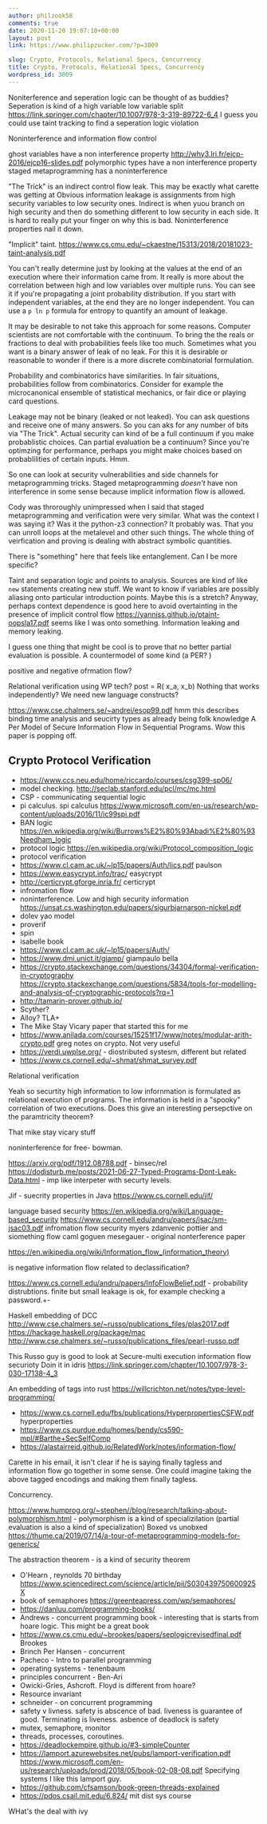 ```yaml
---
author: philzook58
comments: true
date: 2020-11-20 19:07:10+00:00
layout: post
link: https://www.philipzucker.com/?p=3009

slug: Crypto, Protocols, Relational Specs, Concurrency
title: Crypto, Protocols, Relational Specs, Concurrency
wordpress_id: 3009
---
```


Noniterference and seperation logic can be thought of as buddies?
Seperation is kind of a high variable low variable split  <https://link.springer.com/chapter/10.1007/978-3-319-89722-6_4>
I guess you could use taint tracking to find a seperation logic violation

Noninterference and information flow control

ghost variables have a non interference property http://why3.lri.fr/ejcp-2016/ejcp16-slides.pdf
polymorphic types have a non interference property
staged metaprogramming has a noninterference

"The Trick" is an indirect control flow leak. This may be exactly what carette was getting at
Obvious information leakage is assignments from high security variables to low security ones.
Indirect is when yuou branch on high security and then do something different to low security in each side. It is hard to really put your finger on why this is bad. Noninterference properties nail it down.

"Implicit" taint. https://www.cs.cmu.edu/~ckaestne/15313/2018/20181023-taint-analysis.pdf

You can't really determine just by looking at the values at the end of an execution where their information came from. It really is more about the correlation between high and low variables over multiple runs.
You can see it if you're propagating a joint probability distribution. If you start with independent variables, at the end they are no longer independent. You can use a `p ln p` formula for entropy to quantify an amount of leakage.

It may be desirable to not take this approach for some reasons. Computer scientists are not comfortable with the continuum. To bring the the reals or fractions to deal with probabilities feels like too much. Sometimes what you want is a binary answer of leak of no leak. For this it is desirable or reasonable to wonder if there is a more discrete combinatorial formulation.

Probability and combinatorics have similarities. In fair situations, probabilities follow from combinatorics.  Consider for example the microcanonical ensemble of statistical mechanics, or fair dice or playing card questions.


Leakage may not be binary (leaked or not leaked). You can ask questions and receive one of many answers. So you can aks for any number of bits via "The Trick".
Actual security can kind of be a full continuum if you make probablistic choices. Can partial evaluation be a continuum? Since you're optimzing for performance, perhaps you might make choices based on probablilities of certain inputs. Hmm.



So one can look at security vulnerabilities and side channels for metaprogramming tricks. Staged metaprogramming _doesn't_ have non interference in some sense because implicit information flow is allowed.

Cody was throroughly unimpressed when I said that staged metaprogramming and verification were very similar. What was the context I was saying it? Was it the python-z3 connection? It probably was. That you can unroll loops at the metalevel and other such things. The whole thing of veirfication and proving is dealing with abstract symbolic quantities.

There is "something" here that feels like entanglement. Can I be more specific?


Taint and separation logic and points to analysis. Sources are kind of like `new` statements creating new stuff. We want to know if variables are possibly aliasing onto particular introduction points. Maybe this is a stretch? Anyway, perhaps context dependence is good here to avoid overtainting in the presence of implicit control flow https://yanniss.github.io/ptaint-oopsla17.pdf seems like I was onto something. Information leaking and memory leaking.

I guess one thing that might be cool is to prove that no better partial evaluation is possible. A countermodel of some kind (a PER? )

positive  and negative ofrmation flow?

Relational verification using WP tech?
post = R( x_a, x_b)
Nothing that works independently?
We need new language constructs?

https://www.cse.chalmers.se/~andrei/esop99.pdf hmm this describes binding time analysis and seucirty types as already being folk knowledge
A Per Model of Secure Information Flow in Sequential Programs. Wow this paper is popping off.


## Crypto Protocol Verification

  * https://www.ccs.neu.edu/home/riccardo/courses/csg399-sp06/
  * model checking. http://seclab.stanford.edu/pcl/mc/mc.html
  * CSP - communicating sequential logic
  * pi calculus. spi calculus https://www.microsoft.com/en-us/research/wp-content/uploads/2016/11/ic99spi.pdf
  * BAN logic https://en.wikipedia.org/wiki/Burrows%E2%80%93Abadi%E2%80%93Needham_logic
  * protocol logic  https://en.wikipedia.org/wiki/Protocol_composition_logic
  * protocol verification
  * https://www.cl.cam.ac.uk/~lp15/papers/Auth/lics.pdf paulson 
  * https://www.easycrypt.info/trac/ easycrypt
  * http://certicrypt.gforge.inria.fr/ certicrypt
  * infromation flow
  * noninterference. Low and high security information https://unsat.cs.washington.edu/papers/sigurbjarnarson-nickel.pdf
  * dolev yao model
  * proverif
  * spin
  * isabelle book 
  * https://www.cl.cam.ac.uk/~lp15/papers/Auth/
  * https://www.dmi.unict.it/giamp/ giampaulo bella
  * https://crypto.stackexchange.com/questions/34304/formal-verification-in-cryptography https://crypto.stackexchange.com/questions/5834/tools-for-modelling-and-analysis-of-cryptographic-protocols?rq=1
  * http://tamarin-prover.github.io/
  * Scyther?
  * Alloy? TLA+
  * The Mike Stay Vicary paper that started this for me
  * https://www.anilada.com/courses/15251f17/www/notes/modular-arith-crypto.pdf greg notes on crypto. Not very useful
  * https://verdi.uwplse.org/ - diostributed systesm, different but related
  * https://www.cs.cornell.edu/~shmat/shmat_survey.pdf






Relational verification

Yeah so securtity high information to low infornmation is formulated as relational execution of programs. The information is held in a "spooky" correlation of two executions. Does this give an interesting persepctive on the paramtricity theorem?

That mike stay vicary stuff

noninterference for free- bowman.

https://arxiv.org/pdf/1912.08788.pdf - binsec/rel
https://dodisturb.me/posts/2021-06-27-Typed-Programs-Dont-Leak-Data.html - imp like interpeter with securty levels.

Jif - suecrity properties in Java https://www.cs.cornell.edu/jif/

language based security https://en.wikipedia.org/wiki/Language-based_security https://www.cs.cornell.edu/andru/papers/jsac/sm-jsac03.pdf
infromation flow security
myers zdanvenic
pottier and siomething flow caml
goguen mesegauer - original nonterference paper

https://en.wikipedia.org/wiki/Information_flow_(information_theory)

is negative information flow related to declassification?

https://www.cs.cornell.edu/andru/papers/InfoFlowBelief.pdf - probability distrubtions. finite but small leakage is ok, for example checking a password.+-

Haskell embedding of DCC
http://www.cse.chalmers.se/~russo/publications_files/plas2017.pdf
https://hackage.haskell.org/package/mac
http://www.cse.chalmers.se/~russo/publications_files/pearl-russo.pdf

This Russo guy is good to look at
Secure-multi execution
information flow securioty
Doin it in idris https://link.springer.com/chapter/10.1007/978-3-030-17138-4_3

An embedding of tags into rust
https://willcrichton.net/notes/type-level-programming/



  * https://www.cs.cornell.edu/fbs/publications/HyperpropertiesCSFW.pdf hyperproperties
  * https://www.cs.purdue.edu/homes/bendy/cs590-mpl/#Barthe+SecSelfComp
  * https://alastairreid.github.io/RelatedWork/notes/information-flow/



Carette in his email, it isn't clear if he is saying finally tagless and information flow go together in some sense.
One could imagine taking the above tagged encodings and making them finally tagless.


Concurrency. 



https://www.humprog.org/~stephen//blog/research/talking-about-polymorphism.html - polymorphism is a kind of specializilation (partial evaluation is also a kind of specialization)
Boxed vs unobxed
https://thume.ca/2019/07/14/a-tour-of-metaprogramming-models-for-generics/



The abstraction theorem - is a kind of security theorem



  * O'Hearn , reynolds 70 birthday https://www.sciencedirect.com/science/article/pii/S030439750600925X
  * book of semaphores https://greenteapress.com/wp/semaphores/
  * https://danluu.com/programming-books/
  * Andrews - concurrent programming book - interesting that is starts from hoare logic. This might be a great book
  * https://www.cs.cmu.edu/~brookes/papers/seplogicrevisedfinal.pdf Brookes
  * Brinch Per Hansen - concurrent
  * Pacheco - Intro to parallel programming
  * operating systems - tenenbaum
  * principles concurrent - Ben-Ari
  * Owicki-Gries, Ashcroft. Floyd is different from hoare?
  * Resource invariant
  * schneider - on concurrent programming
  * safety v livness. safety is abscence of bad. liveness is guarantee of good. Terminating is liveness. asbence of deadlock is safety
  * mutex, semaphore, monitor
  * threads, processes, coroutines.
  * https://deadlockempire.github.io/#3-simpleCounter
  * https://lamport.azurewebsites.net/pubs/lamport-verification.pdf  https://www.microsoft.com/en-us/research/uploads/prod/2018/05/book-02-08-08.pdf Specifying systems I like this lamport guy. 
  * https://github.com/cfsamson/book-green-threads-explained
  * https://pdos.csail.mit.edu/6.824/ mit dist sys course

WHat's the deal with ivy